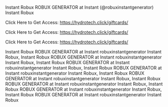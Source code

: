 Instant Robux ROBUX GENERATOR at Instant (@robuxinstantgenerator) Instant Robux

Click Here to Get Access: https://hydrotech.click/giftcards/

Click Here to Get Access: https://hydrotech.click/giftcards/

Click Here to Get Access: https://hydrotech.click/giftcards/

Instant Robux ROBUX GENERATOR at Instant robuxinstantgenerator Instant Robux, Instant Robux ROBUX GENERATOR at Instant robuxinstantgenerator Instant Robux, Instant Robux ROBUX GENERATOR at Instant robuxinstantgenerator Instant Robux, Instant Robux ROBUX GENERATOR at Instant robuxinstantgenerator Instant Robux, Instant Robux ROBUX GENERATOR at Instant robuxinstantgenerator Instant Robux, Instant Robux ROBUX GENERATOR at Instant robuxinstantgenerator Instant Robux, Instant Robux ROBUX GENERATOR at Instant robuxinstantgenerator Instant Robux, Instant Robux ROBUX GENERATOR at Instant robuxinstantgenerator Instant Robux
